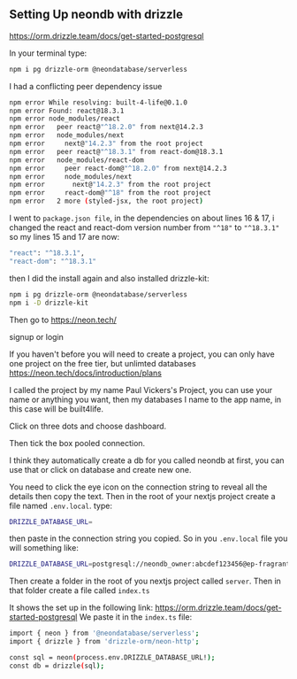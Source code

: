 ## Setting Up neondb with drizzle

https://orm.drizzle.team/docs/get-started-postgresql

In your terminal type:

```bash
npm i pg drizzle-orm @neondatabase/serverless
```

I had a conflicting peer dependency issue

```bash
npm error While resolving: built-4-life@0.1.0
npm error Found: react@18.3.1
npm error node_modules/react
npm error   peer react@"^18.2.0" from next@14.2.3
npm error   node_modules/next
npm error     next@"14.2.3" from the root project
npm error   peer react@"^18.3.1" from react-dom@18.3.1
npm error   node_modules/react-dom
npm error     peer react-dom@"^18.2.0" from next@14.2.3
npm error     node_modules/next
npm error       next@"14.2.3" from the root project
npm error     react-dom@"^18" from the root project
npm error   2 more (styled-jsx, the root project)
```

I went to `package.json file`, in the dependencies on about lines 16 & 17, i changed the react and react-dom version number from `"^18"` to `"^18.3.1"`
so my lines 15 and 17 are now:

```bash
"react": "^18.3.1",
"react-dom": "^18.3.1"
```

then I did the install again and also installed drizzle-kit:

```bash
npm i pg drizzle-orm @neondatabase/serverless
npm i -D drizzle-kit
```

Then go to https://neon.tech/

signup or login

If you haven't before you will need to create a project, you can only have one project on the free tier, but unlimted databases https://neon.tech/docs/introduction/plans

I called the project by my name Paul Vickers's Project, you can use your name or anything you want, then my databases I name to the app name, in this case will be built4life.

Click on three dots and choose dashboard.

Then tick the box pooled connection.

I think they automatically create a db for you called neondb at first, you can use that or click on database and create new one.

You need to click the eye icon on the connection string to reveal all the details then copy the text.
Then in the root of your nextjs project create a file named `.env.local`.
type:

```bash
DRIZZLE_DATABASE_URL=
```

then paste in the connection string you copied.
So in you `.env.local` file you will something like:

```bash
DRIZZLE_DATABASE_URL=postgresql://neondb_owner:abcdef123456@ep-fragrant-credit-a5vhg5p5-pooler.us-east-2.aws.neon.tech/built4life?sslmode=require
```

Then create a folder in the root of you nextjs project called `server`. Then in that folder create a file called `index.ts`

It shows the set up in the following link: https://orm.drizzle.team/docs/get-started-postgresql
We paste it in the `index.ts` file:

```bash
import { neon } from '@neondatabase/serverless';
import { drizzle } from 'drizzle-orm/neon-http';

const sql = neon(process.env.DRIZZLE_DATABASE_URL!);
const db = drizzle(sql);
```
